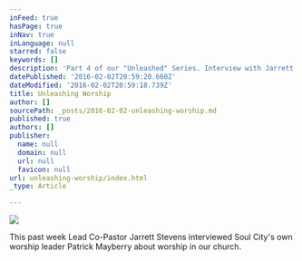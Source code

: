 ```yaml
---
inFeed: true
hasPage: true
inNav: true
inLanguage: null
starred: false
keywords: []
description: 'Part 4 of our "Unleashed" Series. Interview with Jarrett Stevens and Patrick Mayberry about worship.'
datePublished: '2016-02-02T20:59:20.660Z'
dateModified: '2016-02-02T20:59:18.739Z'
title: Unleashing Worship
author: []
sourcePath: _posts/2016-02-02-unleashing-worship.md
published: true
authors: []
publisher:
  name: null
  domain: null
  url: null
  favicon: null
url: unleashing-worship/index.html
_type: Article

---
```

![](https://the-grid-user-content.s3-us-west-2.amazonaws.com/127749ad-86d8-46c4-a9b4-389020a171a7.jpg)

This past week Lead Co-Pastor Jarrett Stevens interviewed Soul City's own worship leader Patrick Mayberry about worship in our church.